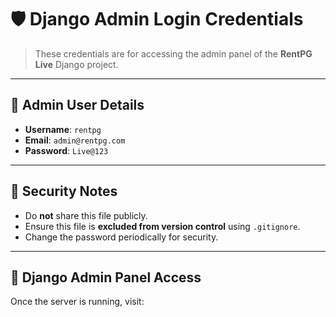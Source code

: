 # 🛡️ Django Admin Login Credentials

> These credentials are for accessing the admin panel of the **RentPG Live** Django project.

---

## 👤 Admin User Details

- **Username**: `rentpg`
- **Email**: `admin@rentpg.com`
- **Password**: `Live@123`

---

## 🔐 Security Notes

- Do **not** share this file publicly.
- Ensure this file is **excluded from version control** using `.gitignore`.
- Change the password periodically for security.

---

## 📍 Django Admin Panel Access

Once the server is running, visit:

